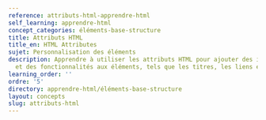 ```yaml
---
reference: attributs-html-apprendre-html
self_learning: apprendre-html
concept_categories: éléments-base-structure
title: Attributs HTML
title_en: HTML Attributes
sujet: Personnalisation des éléments
description: Apprendre à utiliser les attributs HTML pour ajouter des informations
  et des fonctionnalités aux éléments, tels que les titres, les liens et les images.
learning_order: ''
ordre: '5'
directory: apprendre-html/éléments-base-structure
layout: concepts
slug: attributs-html
---
```

